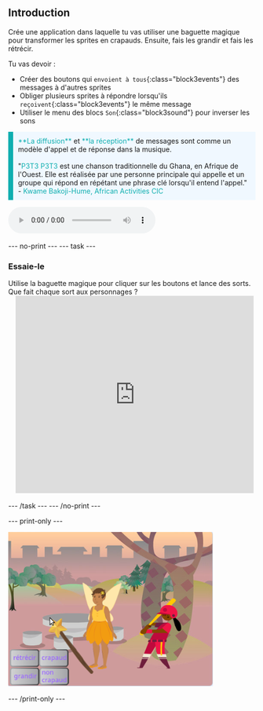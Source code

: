 ## Introduction

Crée une application dans laquelle tu vas utiliser une baguette magique pour transformer les sprites en crapauds. Ensuite, fais les grandir et fais les rétrécir.

Tu vas devoir :
+ Créer des boutons qui `envoient à tous`{:class="block3events"} des messages à d'autres sprites
+ Obliger plusieurs sprites à répondre lorsqu'ils `reçoivent`{:class="block3events"} le même message
+ Utiliser le menu des blocs `Son`{:class="block3sound"} pour inverser les sons

<p style="border-left: solid; border-width:10px; border-color: #0faeb0; background-color: aliceblue; padding: 10px;">
<span style="color: #0faeb0">**La diffusion**</span> et <span style="color: #0faeb0">**la réception**</span> de messages sont comme un modèle d'appel et de réponse dans la musique.
<br>
<br>
  "<span style="color: #0faeb0">P3T3 P3T3</span> est une chanson traditionnelle du Ghana, en Afrique de l'Ouest. Elle est réalisée par une personne principale qui appelle et un groupe qui répond en répétant une phrase clé lorsqu'il entend l'appel." - <span style="color: #0faeb0">Kwame Bakoji-Hume, African Activities CIC</span>

<audio controls><source src="images/Pete-Pete.mp3" type="audio/wav"></audio>  
</p>

--- no-print ---
--- task ---

### Essaie-le
<div style="display: flex; flex-wrap: wrap">
<div style="flex-basis: 175px; flex-grow: 1">  
Utilise la baguette magique pour cliquer sur les boutons et lance des sorts. Que fait chaque sort aux personnages ?
</div>
<div class="scratch-preview" style="margin-left: 15px;">
  <iframe allowtransparency="true" width="485" height="402" src="https://scratch.mit.edu/projects/embed/657519720/?autostart=false" frameborder="0"></iframe>
</div>
</div>

--- /task ---
--- /no-print ---

--- print-only ---

![Projet terminé](images/showcase_static.png)

--- /print-only ---
